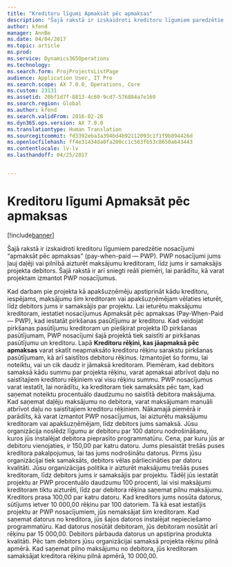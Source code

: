 ```yaml
---
title: "Kreditoru līgumi Apmaksāt pēc apmaksas"
description: "Šajā rakstā ir izskaidroti kreditoru līgumiem paredzētie nosacījumi “apmaksāt pēc apmaksas” (pay-when-paid — PWP). PWP nosacījumi jums ļauj daļēji vai pilnībā aizturēt maksājumu kreditoram, līdz jums ir samaksājis projekta debitors. Šajā rakstā ir arī sniegti reāli piemēri, lai parādītu, kā varat projektam izmantot PWP nosacījumus."
author: kfend
manager: AnnBe
ms.date: 04/04/2017
ms.topic: article
ms.prod: 
ms.service: Dynamics365Operations
ms.technology: 
ms.search.form: ProjProjectsListPage
audience: Application User, IT Pro
ms.search.scope: AX 7.0.0, Operations, Core
ms.custom: 23131
ms.assetid: 20bf1d7f-8813-4c69-9cd7-576884a7e169
ms.search.region: Global
ms.author: kfend
ms.search.validFrom: 2016-02-28
ms.dyn365.ops.version: AX 7.0.0
ms.translationtype: Human Translation
ms.sourcegitcommit: fd3392eba3a394bd4b92112093c1f1f9b894426d
ms.openlocfilehash: ff4e31434da0fa200cc1c563fb53c8650a643443
ms.contentlocale: lv-lv
ms.lasthandoff: 04/25/2017


---
```


# <a name="pay-when-paid-vendor-agreements"></a>Kreditoru līgumi Apmaksāt pēc apmaksas

[!include[banner](../includes/banner.md)]


Šajā rakstā ir izskaidroti kreditoru līgumiem paredzētie nosacījumi “apmaksāt pēc apmaksas” (pay-when-paid — PWP). PWP nosacījumi jums ļauj daļēji vai pilnībā aizturēt maksājumu kreditoram, līdz jums ir samaksājis projekta debitors. Šajā rakstā ir arī sniegti reāli piemēri, lai parādītu, kā varat projektam izmantot PWP nosacījumus.

Kad darbam pie projekta kā apakšuzņēmēju apstiprināt kādu kreditoru, iespējams, maksājumu šim kreditoram vai apakšuzņēmējam vēlaties ieturēt, līdz debitors jums ir samaksājis par projektu. Lai ieturētu maksājumu kreditoram, iestatiet nosacījumus Apmaksāt pēc apmaksas (Pay-When-Paid — PWP), kad iestatāt pirkšanas pasūtījumu ar kreditoru. Kad veidojat pirkšanas pasūtījumu kreditoram un piešķirat projekta ID pirkšanas pasūtījumam, PWP nosacījumi šajā projektā tiek saistīti ar pirkšanas pasūtījumu un kreditoru. Lapā **Kreditoru rēķini, kas jāapmaksā pēc apmaksas** varat skatīt neapmaksāto kreditoru rēķinu sarakstu pirkšanas pasūtījumam, kā arī saistītos debitoru rēķinus. Izmantojiet šo formu, lai noteiktu, vai un cik daudz ir jāmaksā kreditoram. Piemēram, kad debitors samaksā kādu summu par projekta rēķinu, varat apmaksai atbrīvot daļu no saistītajiem kreditoru rēķiniem vai visu rēķinu summu. PWP nosacījumus varat iestatīt, lai norādītu, ka kreditoram tiek samaksāts pēc tam, kad saņemat noteiktu procentuālo daudzumu no saistītā debitora maksājuma. Kad saņemat daļēju maksājumu no debitora, varat maksājumam manuāli atbrīvot daļu no saistītajiem kreditoru rēķiniem. Nākamajā piemērā ir parādīts, kā varat izmantot PWP nosacījumus, lai aizturētu maksājumu kreditoram vai apakšuzņēmējam, līdz debitors jums samaksā. Jūsu organizācija noslēdz līgumu ar debitoru par 100 datoru nodrošināšanu, kuros jūs instalējat debitora pieprasīto programmatūru. Cena, par kuru jūs ar debitoru vienojaties, ir 150,00 par katru datoru. Jums piesaistāt trešās puses kreditora pakalpojumus, lai tas jums nodrošinātu datorus. Pirms jūsu organizācijai tiek samaksāts, debitors vēlas pārliecināties par datoru kvalitāti. Jūsu organizācijas politika ir aizturēt maksājumu trešās puses kreditoram, līdz debitors jums ir samaksājis par projektu. Tādēļ jūs iestatāt projektu ar PWP procentuālo daudzumu 100 procenti, lai visi maksājumi kreditoram tiktu aizturēti, līdz par debitora rēķina saņemat pilnu maksājumu. Kreditors prasa 100,00 par katru datoru. Kad kreditors jums nosūta datorus, sūtījums ietver 10 000,00 rēķinu par 100 datoriem. Tā kā esat iestatījis projektu ar PWP nosacījumiem, jūs nemaksājat šim kreditoram. Kad saņemat datorus no kreditora, jūs šajos datoros instalējat nepieciešamo programmatūru. Kad datorus nosūtāt debitoram, jūs debitoram nosūtāt arī rēķinu par 15 000,00. Debitors pārbauda datorus un apstiprina produkta kvalitāti. Pēc tam debitors jūsu organizācijai samaksā projekta rēķinu pilnā apmērā. Kad saņemat pilno maksājumu no debitora, jūs kreditoram samaksājat kreditora rēķinu pilnā apmērā, 10 000,00.




